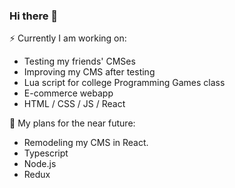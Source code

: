 ### Hi there 👋

⚡ Currently I am working on: 
- Testing my friends' CMSes
- Improving my CMS after testing
- Lua script for college Programming Games class
- E-commerce webapp 
- HTML / CSS / JS / React


🔭 My plans for the near future: 
- Remodeling my CMS in React. 
- Typescript 
- Node.js 
- Redux


<!--
**Dexeraz/dexeraz** is a ✨ _special_ ✨ repository because its `README.md` (this file) appears on your GitHub profile.

Here are some ideas to get you started:

- 🔭 I’m currently working on ...
- 🌱 I’m currently learning ...
- 👯 I’m looking to collaborate on ...
- 🤔 I’m looking for help with ...
- 💬 Ask me about ...
- 📫 How to reach me: ...
- 😄 Pronouns: ...
- ⚡ Fun fact: ...
-->
